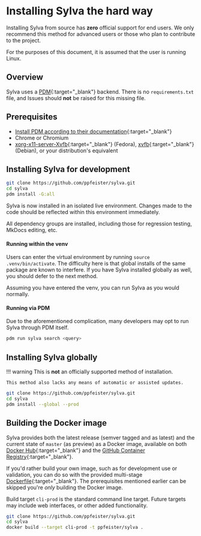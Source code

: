 # Installing Sylva the hard way

Installing Sylva from source has __zero__ official support for end users. We only
recommend this method for advanced users or those who plan to contribute to the
project.

For the purposes of this document, it is assumed that the user is running Linux.

## Overview

Sylva uses a [PDM]{:target="_blank"} backend. There is no `requirements.txt` file, and Issues should
__not__ be raised for this missing file.

## Prerequisites

- [Install PDM according to their documentation][pdm-install]{:target="_blank"}
- Chrome or Chromium
- [xorg-x11-server-Xvfb][xvfb-fed]{:target="_blank"} (Fedora), [xvfb][xvfb-deb]{:target="_blank"} (Debian), or your distribution's equivalent

[xvfb-fed]: https://packages.fedoraproject.org/pkgs/xorg-x11-server/xorg-x11-server-Xvfb/
[xvfb-deb]: https://packages.debian.org/sid/xvfb

## Installing Sylva for development

```bash
git clone https://github.com/ppfeister/sylva.git
cd sylva
pdm install -G:all
```

Sylva is now installed in an isolated live environment. Changes made to the code should be reflected
within this environment immediately.

All dependency groups are installed, including those for regression testing, MkDocs editing, etc.

#### Running within the venv

Users can enter the virtual environment by running `source .venv/bin/activate`. The difficulty here
is that global installs of the same package are known to interfere. If you have Sylva installed
globally as well, you should defer to the next method.

Assuming you have entered the venv, you can run Sylva as you would normally.

#### Running via PDM

Due to the aforementioned complication, many developers may opt to run Sylva through PDM itself.

```bash
pdm run sylva search <query>
```

## Installing Sylva globally

!!! warning
    This is __not__ an officially supported method of installation.
    
    This method also lacks any means of automatic or assisted updates.

```bash
git clone https://github.com/ppfeister/sylva.git
cd sylva
pdm install --global --prod
```

## Building the Docker image

Sylva provides both the latest release (semver tagged and as latest) and the current state of
`master` (as preview) as a Docker image, available on both [Docker Hub][dockerhub]{:target="_blank"}
and the [GitHub Container Registry][ghcr]{:target="_blank"}.

If you'd rather build your own image, such as for development use or validation, you can do so with
the provided multi-stage [Dockerfile]{:target="_blank"}. The prerequisites mentioned earlier can be
skipped you're *only* building the Docker image.

Build target `cli-prod` is the standard command line target. Future targets may include web
interfaces, or other added functionality.

```bash
git clone https://github.com/ppfeister/sylva.git
cd sylva
docker build --target cli-prod -t ppfeister/sylva .
```


[PDM]: https://pdm-project.org
[pdm-install]: https://pdm-project.org/en/latest/#installation
[dockerhub]: https://hub.docker.com/r/ppfeister/sylva
[ghcr]: https://github.com/ppfeister/sylva/pkgs/container/sylva
[semver]: https://semver.org
[Dockerfile]: https://github.com/ppfeister/sylva/blob/master/Dockerfile
